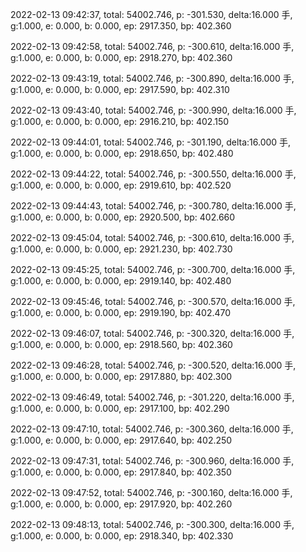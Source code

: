 2022-02-13 09:42:37, total: 54002.746, p: -301.530, delta:16.000 手, g:1.000, e: 0.000, b: 0.000, ep: 2917.350, bp: 402.360

2022-02-13 09:42:58, total: 54002.746, p: -300.610, delta:16.000 手, g:1.000, e: 0.000, b: 0.000, ep: 2918.270, bp: 402.360

2022-02-13 09:43:19, total: 54002.746, p: -300.890, delta:16.000 手, g:1.000, e: 0.000, b: 0.000, ep: 2917.590, bp: 402.310

2022-02-13 09:43:40, total: 54002.746, p: -300.990, delta:16.000 手, g:1.000, e: 0.000, b: 0.000, ep: 2916.210, bp: 402.150

2022-02-13 09:44:01, total: 54002.746, p: -301.190, delta:16.000 手, g:1.000, e: 0.000, b: 0.000, ep: 2918.650, bp: 402.480

2022-02-13 09:44:22, total: 54002.746, p: -300.550, delta:16.000 手, g:1.000, e: 0.000, b: 0.000, ep: 2919.610, bp: 402.520

2022-02-13 09:44:43, total: 54002.746, p: -300.780, delta:16.000 手, g:1.000, e: 0.000, b: 0.000, ep: 2920.500, bp: 402.660

2022-02-13 09:45:04, total: 54002.746, p: -300.610, delta:16.000 手, g:1.000, e: 0.000, b: 0.000, ep: 2921.230, bp: 402.730

2022-02-13 09:45:25, total: 54002.746, p: -300.700, delta:16.000 手, g:1.000, e: 0.000, b: 0.000, ep: 2919.140, bp: 402.480

2022-02-13 09:45:46, total: 54002.746, p: -300.570, delta:16.000 手, g:1.000, e: 0.000, b: 0.000, ep: 2919.190, bp: 402.470

2022-02-13 09:46:07, total: 54002.746, p: -300.320, delta:16.000 手, g:1.000, e: 0.000, b: 0.000, ep: 2918.560, bp: 402.360

2022-02-13 09:46:28, total: 54002.746, p: -300.520, delta:16.000 手, g:1.000, e: 0.000, b: 0.000, ep: 2917.880, bp: 402.300

2022-02-13 09:46:49, total: 54002.746, p: -301.220, delta:16.000 手, g:1.000, e: 0.000, b: 0.000, ep: 2917.100, bp: 402.290

2022-02-13 09:47:10, total: 54002.746, p: -300.360, delta:16.000 手, g:1.000, e: 0.000, b: 0.000, ep: 2917.640, bp: 402.250

2022-02-13 09:47:31, total: 54002.746, p: -300.960, delta:16.000 手, g:1.000, e: 0.000, b: 0.000, ep: 2917.840, bp: 402.350

2022-02-13 09:47:52, total: 54002.746, p: -300.160, delta:16.000 手, g:1.000, e: 0.000, b: 0.000, ep: 2917.920, bp: 402.260

2022-02-13 09:48:13, total: 54002.746, p: -300.300, delta:16.000 手, g:1.000, e: 0.000, b: 0.000, ep: 2918.340, bp: 402.330